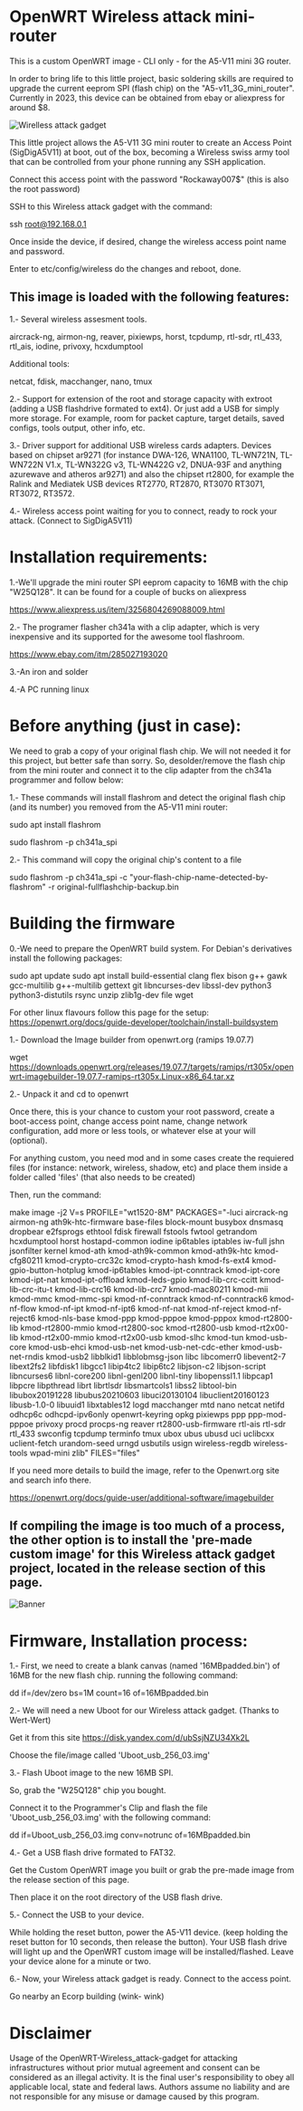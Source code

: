 # OpenWRT Wireless attack mini-router





This is a custom OpenWRT image - CLI only - for the A5-V11 mini 3G router.

In order to bring life to this little project, basic soldering skills are required to upgrade the current eeprom SPI (flash chip) on the "A5-v11_3G_mini_router". Currently in 2023, this device can be obtained from ebay or aliexpress for around $8.


![Wirelless attack gadget](A5-V11_3G_mini_router.PNG)


This little project allows the A5-V11 3G mini router to create an Access Point (SigDigA5V11) at boot, out of the box, becoming a Wireless swiss army tool that can be controlled from your phone running any SSH application.


Connect this access point with the password "Rockaway007$" (this is also the root password)

SSH to this Wireless attack gadget with the command:

ssh root@192.168.0.1

Once inside the device, if desired, change the wireless access point name and password. 

Enter to etc/config/wireless do the changes and reboot, done.







This image is loaded with the following features:
-
1.- Several wireless assesment tools.

aircrack-ng, airmon-ng, reaver, pixiewps, horst, tcpdump, rtl-sdr, rtl_433, rtl_ais, iodine, privoxy, hcxdumptool

Additional tools: 

netcat, fdisk, macchanger, nano, tmux


2.- Support for extension of the root and storage capacity with extroot (adding a USB flashdrive formated to ext4). Or just add a USB for simply more storage. For example, room for packet capture, target details, saved configs, tools output, other info, etc.

3.- Driver support for additional USB wireless cards adapters.
Devices based on chipset ar9271 (for instance DWA-126, WNA1100, TL-WN721N, TL-WN722N V1.x, TL-WN322G v3, TL-WN422G v2, DNUA-93F and anything azurewave and atheros ar9271) and also the chipset rt2800, for example the Ralink and Mediatek USB devices RT2770, RT2870, RT3070 RT3071, RT3072, RT3572.

4.- Wireless access point waiting for you to connect, ready to rock your attack. (Connect to SigDigA5V11)














# Installation requirements:



1.-We'll upgrade the mini router SPI eeprom capacity to 16MB with the chip "W25Q128". It can be found for a couple of bucks on aliexpress

https://www.aliexpress.us/item/3256804269088009.html

2.- The programer flasher ch341a with a clip adapter, which is very inexpensive and its supported for the awesome tool flashroom.

https://www.ebay.com/itm/285027193020

3.-An iron and solder

4.-A PC running linux





# Before anything (just in case):



We need to grab a copy of your original flash chip. We will not needed it for this project, but better safe than sorry. 
So, desolder/remove the flash chip from the mini router and connect it to the clip adapter from the ch341a programmer and follow below:


1.- These commands will install flashrom and  detect the original flash chip (and its number) you removed from the A5-V11 mini router:


sudo apt install flashrom

sudo flashrom -p ch341a_spi 


2.- This command will copy the original chip's content to a file


sudo flashrom -p ch341a_spi -c "your-flash-chip-name-detected-by-flashrom" -r original-fullflashchip-backup.bin 


# Building the firmware




0.-We need to prepare the OpenWRT build system. For Debian's derivatives install the following packages:


sudo apt update
sudo apt install build-essential clang flex bison g++ gawk gcc-multilib g++-multilib gettext git libncurses-dev libssl-dev python3 python3-distutils rsync unzip zlib1g-dev file wget

For other linux flavours follow this page for the setup:
https://openwrt.org/docs/guide-developer/toolchain/install-buildsystem



1.- Download the Image builder from openwrt.org (ramips 19.07.7)

wget https://downloads.openwrt.org/releases/19.07.7/targets/ramips/rt305x/openwrt-imagebuilder-19.07.7-ramips-rt305x.Linux-x86_64.tar.xz

2.- Unpack it and cd to openwrt

Once there, this is your chance to custom your root password, create a boot-access point, change access point name, change network configuration, add more or  less tools, or whatever else at your will (optional). 

For anything custom, you need mod and in some cases create the requiered files (for instance: network, wireless, shadow, etc) and place them inside a folder called 'files' (that also needs to be created)

Then, run the command:


make image -j2 V=s PROFILE="wt1520-8M" PACKAGES="-luci aircrack-ng airmon-ng ath9k-htc-firmware base-files block-mount busybox dnsmasq dropbear e2fsprogs ethtool fdisk firewall fstools fwtool getrandom hcxdumptool horst hostapd-common iodine ip6tables iptables iw-full jshn jsonfilter kernel kmod-ath kmod-ath9k-common kmod-ath9k-htc kmod-cfg80211 kmod-crypto-crc32c kmod-crypto-hash kmod-fs-ext4 kmod-gpio-button-hotplug kmod-ip6tables kmod-ipt-conntrack kmod-ipt-core kmod-ipt-nat kmod-ipt-offload kmod-leds-gpio kmod-lib-crc-ccitt kmod-lib-crc-itu-t kmod-lib-crc16 kmod-lib-crc7 kmod-mac80211 kmod-mii kmod-mmc kmod-mmc-spi kmod-nf-conntrack kmod-nf-conntrack6 kmod-nf-flow kmod-nf-ipt kmod-nf-ipt6 kmod-nf-nat kmod-nf-reject kmod-nf-reject6 kmod-nls-base kmod-ppp kmod-pppoe kmod-pppox kmod-rt2800-lib kmod-rt2800-mmio kmod-rt2800-soc kmod-rt2800-usb kmod-rt2x00-lib kmod-rt2x00-mmio kmod-rt2x00-usb kmod-slhc kmod-tun kmod-usb-core kmod-usb-ehci kmod-usb-net kmod-usb-net-cdc-ether kmod-usb-net-rndis kmod-usb2 libblkid1 libblobmsg-json libc libcomerr0 libevent2-7 libext2fs2 libfdisk1 libgcc1 libip4tc2 libip6tc2 libjson-c2 libjson-script libncurses6 libnl-core200 libnl-genl200 libnl-tiny libopenssl1.1 libpcap1 libpcre libpthread librt librtlsdr libsmartcols1 libss2 libtool-bin libubox20191228 libubus20210603 libuci20130104 libuclient20160123 libusb-1.0-0 libuuid1 libxtables12 logd macchanger mtd nano netcat netifd odhcp6c odhcpd-ipv6only openwrt-keyring opkg pixiewps ppp ppp-mod-pppoe privoxy procd procps-ng reaver rt2800-usb-firmware rtl-ais rtl-sdr rtl_433 swconfig tcpdump terminfo tmux ubox ubus ubusd uci uclibcxx uclient-fetch urandom-seed urngd usbutils usign wireless-regdb wireless-tools wpad-mini zlib" FILES="files"


If you need more details to build the image, refer to the Openwrt.org site and search info there.

https://openwrt.org/docs/guide-user/additional-software/imagebuilder


If compiling the image is too much of a process, the other option is to install the 'pre-made custom image' for this Wireless attack gadget project, located in the release section of this page.
-

![Banner](Banner-Wireless_Attack_Gadget.png)




# Firmware, Installation process:



1.- First, we need to create a blank canvas (named '16MBpadded.bin') of 16MB for the new flash chip.
running the following command:

 dd if=/dev/zero bs=1M count=16 of=16MBpadded.bin


2.- We will need a new Uboot for our Wireless attack gadget. (Thanks to Wert-Wert)

Get it from this site 
https://disk.yandex.com/d/ubSsjNZU34Xk2L 

Choose the file/image called 'Uboot_usb_256_03.img'


3.- Flash Uboot image to the new 16MB SPI. 

So, grab the "W25Q128" chip you bought. 

Connect it to the Programmer's Clip and flash the file 'Uboot_usb_256_03.img' with the following command:  

dd if=Uboot_usb_256_03.img conv=notrunc of=16MBpadded.bin


4.- Get a USB flash drive formated to FAT32.

Get the Custom OpenWRT image you built or grab the pre-made image from the release section of this page. 

Then place it on the root directory of the USB flash drive.


5.- Connect the USB to your device.

While holding the reset button, power the A5-V11 device. (keep holding the reset button for 10 seconds, then release the button).
Your USB flash drive will light up and the OpenWRT custom image will be installed/flashed. Leave your device alone for a minute or two. 



6.- Now, your Wireless attack gadget is ready. Connect to the access point. 

Go nearby an Ecorp building (wink- wink)




# Disclaimer

Usage of the OpenWRT-Wireless_attack-gadget for attacking infrastructures without prior mutual agreement and consent can be considered as an illegal activity. It is the final user's responsibility to obey all applicable local, state and federal laws. Authors assume no liability and are not responsible for any misuse or damage caused by this program.


















